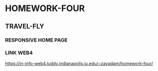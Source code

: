 # HOMEWORK-FOUR

## TRAVEL-FLY

### RESPONSIVE HOME PAGE

### LINK WEB4

https://in-info-web4.luddy.indianapolis.iu.edu/~zayadam/homework-four/
